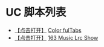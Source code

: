 # UC 脚本列表

* [【点击打开】](https://github.com/FirefoxBar/userchromeJS/raw/master/Colorful_Tabs/ColorfulTabs.uc.js) [Color fulTabs](https://github.com/FirefoxBar/userchromeJS/tree/master/Colorful_Tabs)
* [【点击打开】](https://github.com/FirefoxBar/userchromeJS/raw/master/163_Music_Lrc_Show/ColorfulTabs.uc.js) [163 Music Lrc Show](https://github.com/FirefoxBar/userchromeJS/tree/master/163_Music_Lrc_Show)